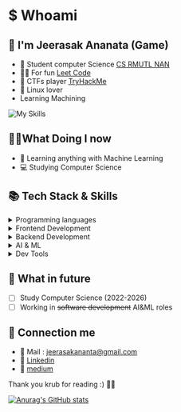 # $ Whoami 

##  🔱 I'm Jeerasak Ananata (Game)
- 🧑 Student computer Science [CS RMUTL NAN](https://nan.rmutl.ac.th/)
- 👨‍💻 For fun [Leet Code](https://tryhackme.com/)
- 🚩 CTFs player [TryHackMe](https://leetcode.com/_JeerasaK_/)
- 🐧 Linux lover 
- Learning Machining 

![My Skills](https://skillicons.dev/icons?i=python,cpp,js,java,php,linux,anaconda,pytorch)


## 🧑‍💻What Doing I now  
- 🤖 Learning anything with Machine Learning 
- 💻 Studying Computer Science 
  
## 📚 Tech Stack & Skills

<details>
<summary>Programming languages</summary>

![Python](https://img.shields.io/badge/python-3670A0?style=for-the-badge&logo=python&logoColor=ffdd54)
![C++](https://img.shields.io/badge/c++-%2300599C.svg?style=for-the-badge&logo=c%2B%2B&logoColor=white)
![C#](https://img.shields.io/badge/c%23-%23239120.svg?style=for-the-badge&logo=csharp&logoColor=white)
![JavaScript](https://img.shields.io/badge/javascript-%23323330.svg?style=for-the-badge&logo=javascript&logoColor=%23F7DF1E)
![PHP](https://img.shields.io/badge/php-%23777BB4.svg?style=for-the-badge&logo=php&logoColor=white)

</details>

<details>
<summary>Frontend Development</summary>

![HTML5](https://img.shields.io/badge/html5-%23E34F26.svg?style=for-the-badge&logo=html5&logoColor=white)
![CSS3](https://img.shields.io/badge/css3-%231572B6.svg?style=for-the-badge&logo=css3&logoColor=white)


</details>

<details>
<summary>Backend Development</summary>

![Flask](https://img.shields.io/badge/flask-%23000.svg?style=for-the-badge&logo=flask&logoColor=white)
![MySQL](https://img.shields.io/badge/mysql-4479A1.svg?style=for-the-badge&logo=mysql&logoColor=white)
![NodeJS](https://img.shields.io/badge/node.js-6DA55F?style=for-the-badge&logo=node.js&logoColor=white)
</details>

<details>
<summary>AI & ML</summary>

![Anaconda](https://img.shields.io/badge/Anaconda-%2344A833.svg?style=for-the-badge&logo=anaconda&logoColor=white)
![Pandas](https://img.shields.io/badge/pandas-%23150458.svg?style=for-the-badge&logo=pandas&logoColor=white)
![Matplotlib](https://img.shields.io/badge/Matplotlib-%23ffffff.svg?style=for-the-badge&logo=Matplotlib&logoColor=black)
![NumPy](https://img.shields.io/badge/numpy-%23013243.svg?style=for-the-badge&logo=numpy&logoColor=white)
![scikit-learn](https://img.shields.io/badge/scikit--learn-%23F7931E.svg?style=for-the-badge&logo=scikit-learn&logoColor=white)
![PyTorch](https://img.shields.io/badge/PyTorch-%23EE4C2C.svg?style=for-the-badge&logo=PyTorch&logoColor=white)


</details>

<details>
<summary>Dev Tools</summary>

![My Skills](https://skillicons.dev/icons?i=git,github,gitlab,linux,ubuntu,neovim,raspberrypi,arduino)


</details>

## 🔮 What in future
- [ ] Study Computer Science (2022-2026)
- [ ] Working in ~~software development~~ AI&ML roles

## 📩 Connection me
- 📩 Mail : jeerasakananta@gmail.com
- 🔗 [Linkedin](https://www.linkedin.com/in/jeerasak-ananta-a1b4231a2/)
- 📖 [medium](https://medium.com/@jeerasakananta_1762/about)

Thank you krub for reading :) 💯💪

[![Anurag's GitHub stats](https://github-readme-stats.vercel.app/api?username=JeerasakAnanta)](https://github.com/JeerasakAnanta/github-readme-stats)

